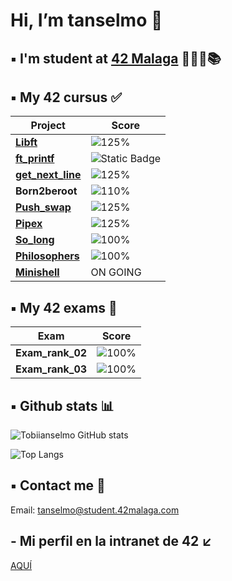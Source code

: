 <h1> Hi, I’m tanselmo 👋 </h1>

## ▪️ I'm student at [42 Malaga](https://www.42malaga.com/) 👨🏻‍💻📚

## ▪️ My 42 cursus ✅
| Project | Score |
|--------|--------|
| [**Libft**](https://github.com/Tobiianselmo/Libft) | ![125%](https://progress-bar.dev/125)
| [**ft_printf**](https://github.com/Tobiianselmo/ft_printf) | ![Static Badge](https://img.shields.io/badge/Score-100-brightgreen?style=flat)
| [**get_next_line**](https://github.com/Tobiianselmo/Get_next_line) | ![125%](https://progress-bar.dev/125)
| **Born2beroot** | ![110%](https://progress-bar.dev/110)
| [**Push_swap**](https://github.com/Tobiianselmo/Push_swap) | ![125%](https://progress-bar.dev/125)
| [**Pipex**](https://github.com/Tobiianselmo/Pipex) | ![125%](https://progress-bar.dev/125)
| [**So_long**](https://github.com/Tobiianselmo/So_long) | ![100%](https://progress-bar.dev/100)
| [**Philosophers**](https://github.com/Tobiianselmo/Philosophers) | ![100%](https://progress-bar.dev/100)
| [**Minishell**](https://github.com/Tobiianselmo/Minishell) | ON GOING

## ▪️ My 42 exams 💯
| Exam | Score |
|--------|--------|
| **Exam_rank_02** | ![100%](https://progress-bar.dev/100)
| **Exam_rank_03** | ![100%](https://progress-bar.dev/100)

## ▪️ Github stats 📊

![Tobiianselmo GitHub stats](https://github-readme-stats.vercel.app/api?username=Tobiianselmo&show_icons=true&theme=github_dark)

![Top Langs](https://github-readme-stats.vercel.app/api/top-langs/?username=Tobiianselmo&layout=compact&theme=github_dark)

## ▪️ Contact me 📩

Email: tanselmo@student.42malaga.com

## - Mi perfil en la intranet de 42 ↙️
[AQUÍ](https://profile.intra.42.fr/users/tanselmo)
